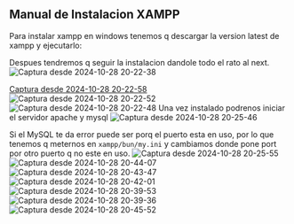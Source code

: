 ## Manual de Instalacion XAMPP
Para instalar xampp en windows tenemos q descargar la version latest de xampp y ejecutarlo:

Despues tendremos q seguir la instalacion dandole todo el rato al next.
![Captura desde 2024-10-28 20-22-38](https://github.com/user-attachments/assets/f64343b7-c55f-44fc-ad6a-906413bbf53d)

[Captura desde 2024-10-28 20-22-58](https://github.com/user-attachments/assets/73de9a28-c56d-4c3a-a244-30dd7e094cde)
![Captura desde 2024-10-28 20-22-52](https://github.com/user-attachments/assets/a16e07cd-3a1d-4581-aad5-ba016b6b3a17)
![Captura desde 2024-10-28 20-22-48](https://github.com/user-attachments/assets/d5db9064-8cd3-49bc-b90d-1aa5bccf0540)
Una vez instalado podrenos iniciar el servidor apache y mysql
![Captura desde 2024-10-28 20-25-46](https://github.com/user-attachments/assets/ee121edc-b229-46cd-80c0-7ddc8af4f71d)

Si el MySQL te da error puede ser porq el puerto esta en uso, por lo que tenemos q meternos en `xampp/bun/my.ini` y cambiamos donde pone port por otro puerto q no este en uso.
![Captura desde 2024-10-28 20-25-55](https://github.com/user-attachments/assets/58940f5c-de2c-46b3-ae75-07294ffef532)
![Captura desde 2024-10-28 20-44-07](https://github.com/user-attachments/assets/f979eef3-e917-4d8a-a63f-68821e991e5e)
![Captura desde 2024-10-28 20-43-47](https://github.com/user-attachments/assets/dcbcbdfc-9474-471d-8fe1-622cb2521f10)
![Captura desde 2024-10-28 20-42-01](https://github.com/user-attachments/assets/69da1e07-0be9-4d31-aa30-713c81c9eddf)
![Captura desde 2024-10-28 20-39-53](https://github.com/user-attachments/assets/dcd03a65-9140-421d-a771-b634fd193f30)
![Captura desde 2024-10-28 20-39-36](https://github.com/user-attachments/assets/0f4d98ab-c1bd-4f38-9d5b-ff1ec8edce5a)
![Captura desde 2024-10-28 20-45-52](https://github.com/user-attachments/assets/18b104e0-9731-4c76-bd7f-16b18b3c47e9)
